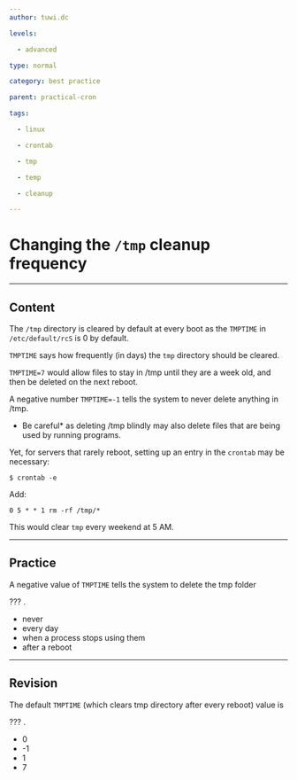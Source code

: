 ```yaml
---
author: tuwi.dc

levels:

  - advanced

type: normal

category: best practice

parent: practical-cron

tags:

  - linux

  - crontab

  - tmp

  - temp

  - cleanup

---
```


# Changing the `/tmp` cleanup frequency

---
## Content

The `/tmp` directory is cleared by default at every boot as the `TMPTIME` in `/etc/default/rcS` is 0 by default.

`TMPTIME` says how frequently (in days) the `tmp` directory should be cleared. 

`TMPTIME=7` would allow files to stay in /tmp until they are a week old, and then be deleted on the next reboot. 

A negative number `TMPTIME=-1` tells the system to never delete anything in /tmp.
* Be careful* as deleting /tmp blindly may also delete files that are being used by running programs.

Yet, for servers that rarely reboot, setting up an entry in the `crontab` may be necessary:

```
$ crontab -e
```
Add:
```
0 5 * * 1 rm -rf /tmp/*
```
This would clear `tmp` every weekend at 5 AM.

---
## Practice

A negative value of `TMPTIME`  tells the system to delete the tmp folder 

??? .

* never
* every day
* when a process stops using them
* after a reboot

---
## Revision

The default `TMPTIME`  (which clears tmp directory after every reboot) value is 

??? .

* 0
* -1
* 1
* 7

